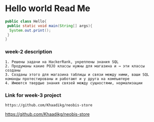 <h1>Hello world Read Me</h1>

```java
public class Hello{
 public static void main(String[] args){
  System.out.print();
 }
}
```
<h3>week-2 description</h3>

```
1. Решены задачи на HackerRank, укреплены знания SQL
2. Продуманы какие POJO классы нужны для магазина и → эти классы созданы
3. Созданы этого для магазина таблицы и связи между ними, ваши SQL команды протестированы и работают и у друга на компьютере
4. Имеются твердые знания связей между сущностями, нормализации
```
<h3>Link for week-3 project</h3>

```
https://github.com/Khaadikg/neobis-store
```
<a>https://github.com/Khaadikg/neobis-store</a>


